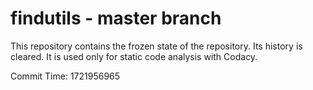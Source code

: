 # findutils - master branch

This repository contains the frozen state of the repository.
Its history is cleared. It is used only for static code
analysis with Codacy.

Commit Time: 1721956965
